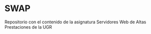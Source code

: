 # SWAP
Repositorio con el contenido de la asignatura Servidores Web de Altas Prestaciones de la UGR 
